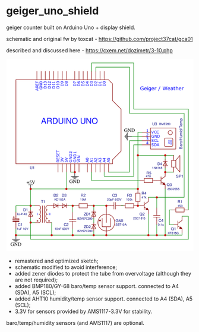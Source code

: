 # geiger_uno_shield
geiger counter built on Arduino Uno + display shield.

schematic and original fw by toxcat - https://github.com/project37cat/gca01

described and discussed here - https://cxem.net/dozimetr/3-10.php

![Screenshot](Schematic_geiger_uno_shield_2020-09-24_19-19-11.png)

+ remastered and optimized sketch;
+ schematic modified to avoid interference;
+ added zener diodes to protect the tube from overvoltage (although they are not required);
+ added BMP180/GY-68 baro/temp sensor support. connected to A4 (SDA), A5 (SCL);
+ added AHT10 humidity/temp sensor support. connected to A4 (SDA), A5 (SCL);
+ 3.3V for sensors provided by AMS1117-3.3V for stability.

baro/temp/humidity sensors (and AMS1117) are optional.
